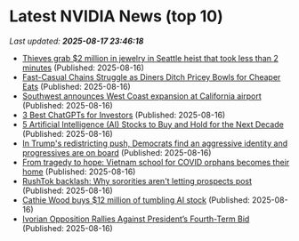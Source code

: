 # Latest NVIDIA News (top 10)
_Last updated: **2025-08-17 23:46:18**_

- [Thieves grab $2 million in jewelry in Seattle heist that took less than 2 minutes](https://biztoc.com/x/28ea07ef346c0abb) (Published: 2025-08-16)
- [Fast-Casual Chains Struggle as Diners Ditch Pricey Bowls for Cheaper Eats](https://biztoc.com/x/2078946a09c3ad7e) (Published: 2025-08-16)
- [Southwest announces West Coast expansion at California airport](https://biztoc.com/x/6dc8a4d81d40a116) (Published: 2025-08-16)
- [3 Best ChatGPTs for Investors](https://finance.yahoo.com/news/3-best-chatgpts-investors-230120034.html) (Published: 2025-08-16)
- [5 Artificial Intelligence (AI) Stocks to Buy and Hold for the Next Decade](https://biztoc.com/x/3a27e62261557b72) (Published: 2025-08-16)
- [In Trump's redistricting push, Democrats find an aggressive identity and progressives are on board](https://biztoc.com/x/c9b976d5e27f81d1) (Published: 2025-08-16)
- [From tragedy to hope: Vietnam school for COVID orphans becomes their home](https://biztoc.com/x/7c1b2b660f5ab900) (Published: 2025-08-16)
- [RushTok backlash: Why sororities aren't letting prospects post](https://biztoc.com/x/366670fb6599d287) (Published: 2025-08-16)
- [Cathie Wood buys $12 million of tumbling AI stock](https://www.thestreet.com/investing/cathie-wood-buys-12-million-of-tumbling-ai-stock) (Published: 2025-08-16)
- [Ivorian Opposition Rallies Against President’s Fourth-Term Bid](https://biztoc.com/x/1eb4f2d46395e397) (Published: 2025-08-16)
